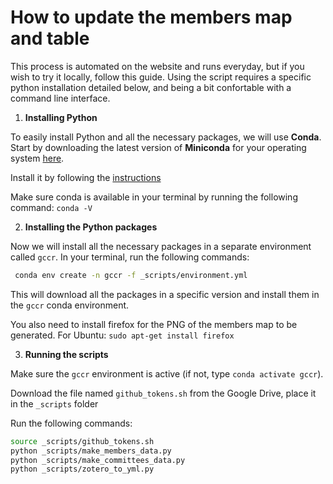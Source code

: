 # How to update the members map and table

This process is automated on the website and runs everyday, but if you wish to try it locally, follow this guide. Using the script requires a specific python installation detailed below, and being a bit confortable with a command line interface.

1. **Installing Python**

To easily install Python and all the necessary packages, we will use **Conda**.
Start by downloading the latest version of **Miniconda** for your operating system [here](https://docs.conda.io/en/latest/miniconda.html).

Install it by following the [instructions](https://conda.io/projects/conda/en/latest/user-guide/install/index.html)

Make sure conda is available in your terminal by running the following command: `conda -V`

2. **Installing the Python packages**

Now we will install all the necessary packages in a separate environment called `gccr`. In your terminal, run the following commands:

```bash
 conda env create -n gccr -f _scripts/environment.yml
```
This will download all the packages in a specific version and install them in the `gccr` conda environment.

You also need to install firefox for the PNG of the members map to be generated. For Ubuntu: `sudo apt-get install firefox`

3. **Running the scripts**

Make sure the `gccr` environment is active (if not, type `conda activate gccr`).

Download the file named `github_tokens.sh` from the Google Drive, place it in the `_scripts` folder

Run the following commands:

```bash
source _scripts/github_tokens.sh
python _scripts/make_members_data.py
python _scripts/make_committees_data.py
python _scripts/zotero_to_yml.py
```